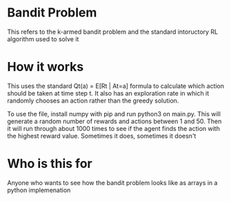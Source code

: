 # Bandit Problem
This refers to the k-armed bandit problem and the standard intoructory RL algorithm used to solve it

# How it works
This uses the standard Qt(a) = E[Rt | At=a] formula to calculate which action should be taken at time step t. It also has an exploration rate in which it randomly chooses an action rather than the greedy solution. 

To use the file, install numpy with pip and run python3 on main.py. This will generate a random number of rewards and actions between 1 and 50. Then it will run through about 1000 times to see if the agent finds the action with the highest reward value. Sometimes it does, sometimes it doesn't

# Who is this for
Anyone who wants to see how the bandit problem looks like as arrays in a python implemenation 
